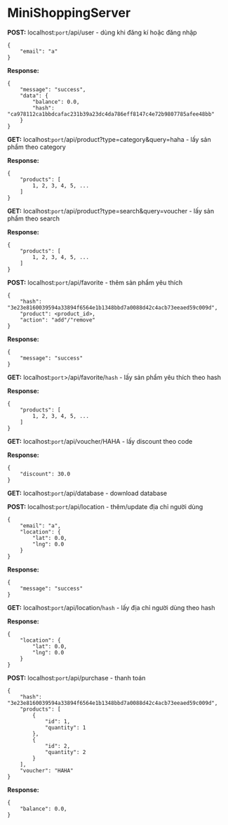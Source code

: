 # MiniShoppingServer

**POST:** localhost:`port`/api/user - dùng khi đăng kí hoặc đăng nhập
```
{
    "email": "a"
}
```
**Response:** 
```
{
    "message": "success",
    "data": {
        "balance": 0.0,
        "hash": "ca978112ca1bbdcafac231b39a23dc4da786eff8147c4e72b9807785afee48bb"
    }
}
```

**GET:** localhost:`port`/api/product?type=category&query=haha - lấy sản phẩm theo category

**Response:** 
```
{
    "products": [
        1, 2, 3, 4, 5, ...
    ]
}
```

**GET:** localhost:`port`/api/product?type=search&query=voucher - lấy sản phẩm theo search

**Response:** 
```
{
    "products": [
        1, 2, 3, 4, 5, ...
    ]
}
```

**POST:** localhost:`port`/api/favorite - thêm sản phẩm yêu thích
```
{
    "hash": "3e23e8160039594a33894f6564e1b1348bbd7a0088d42c4acb73eeaed59c009d",
    "product": <product_id>,
    "action": "add"/"remove"
}
```

**Response:** 
```
{
    "message": "success"
}
```

**GET:** localhost:`port`>/api/favorite/`hash` - lấy sản phẩm yêu thích theo hash

**Response:** 
```
{
    "products": [
        1, 2, 3, 4, 5, ...
    ]
}
```

**GET:** localhost:`port`/api/voucher/HAHA - lấy discount theo code

**Response:** 
```
{
    "discount": 30.0
}
```

**GET:** localhost:`port`/api/database - download database

**POST:** localhost:`port`/api/location - thêm/update địa chỉ người dùng 
```
{
    "email": "a",
    "location": {
        "lat": 0.0,
        "lng": 0.0
    }
}
```

**Response:** 
```
{
    "message": "success"
}
```

**GET:** localhost:`port`/api/location/`hash` - lấy địa chỉ người dùng theo hash

**Response:** 
```
{
    "location": {
        "lat": 0.0,
        "lng": 0.0
    }
}
```

**POST:** localhost:`port`/api/purchase - thanh toán
```
{
    "hash": "3e23e8160039594a33894f6564e1b1348bbd7a0088d42c4acb73eeaed59c009d",
    "products": [
        {
            "id": 1,
            "quantity": 1
        },
        {
            "id": 2,
            "quantity": 2
        }
    ],
    "voucher": "HAHA"
}
```

**Response:** 
```
{
    "balance": 0.0,
}
```
